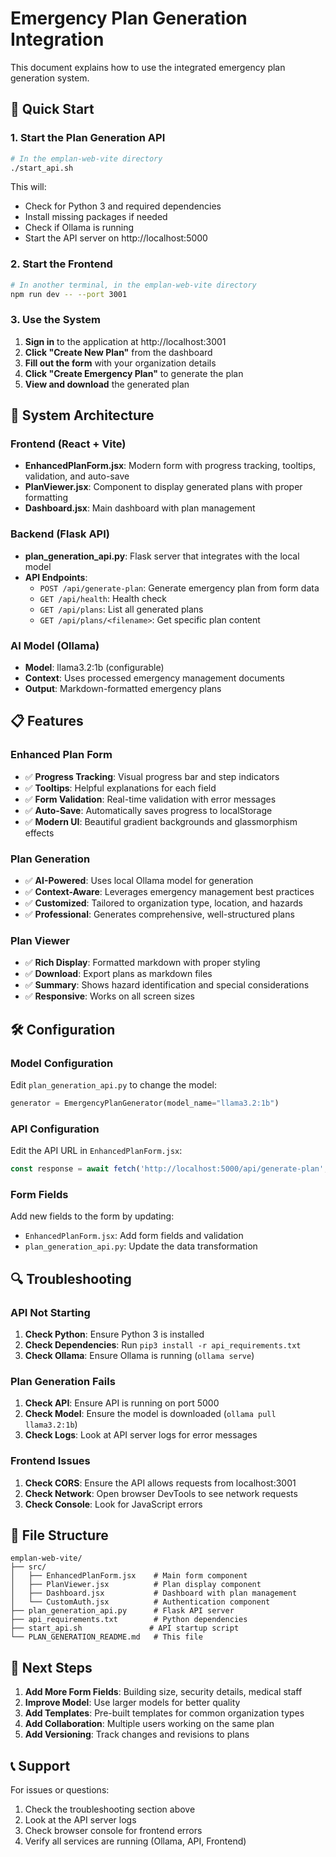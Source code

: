 # Emergency Plan Generation Integration

This document explains how to use the integrated emergency plan generation system.

## 🚀 Quick Start

### 1. Start the Plan Generation API

```bash
# In the emplan-web-vite directory
./start_api.sh
```

This will:
- Check for Python 3 and required dependencies
- Install missing packages if needed
- Check if Ollama is running
- Start the API server on http://localhost:5000

### 2. Start the Frontend

```bash
# In another terminal, in the emplan-web-vite directory
npm run dev -- --port 3001
```

### 3. Use the System

1. **Sign in** to the application at http://localhost:3001
2. **Click "Create New Plan"** from the dashboard
3. **Fill out the form** with your organization details
4. **Click "Create Emergency Plan"** to generate the plan
5. **View and download** the generated plan

## 🔧 System Architecture

### Frontend (React + Vite)
- **EnhancedPlanForm.jsx**: Modern form with progress tracking, tooltips, validation, and auto-save
- **PlanViewer.jsx**: Component to display generated plans with proper formatting
- **Dashboard.jsx**: Main dashboard with plan management

### Backend (Flask API)
- **plan_generation_api.py**: Flask server that integrates with the local model
- **API Endpoints**:
  - `POST /api/generate-plan`: Generate emergency plan from form data
  - `GET /api/health`: Health check
  - `GET /api/plans`: List all generated plans
  - `GET /api/plans/<filename>`: Get specific plan content

### AI Model (Ollama)
- **Model**: llama3.2:1b (configurable)
- **Context**: Uses processed emergency management documents
- **Output**: Markdown-formatted emergency plans

## 📋 Features

### Enhanced Plan Form
- ✅ **Progress Tracking**: Visual progress bar and step indicators
- ✅ **Tooltips**: Helpful explanations for each field
- ✅ **Form Validation**: Real-time validation with error messages
- ✅ **Auto-Save**: Automatically saves progress to localStorage
- ✅ **Modern UI**: Beautiful gradient backgrounds and glassmorphism effects

### Plan Generation
- ✅ **AI-Powered**: Uses local Ollama model for generation
- ✅ **Context-Aware**: Leverages emergency management best practices
- ✅ **Customized**: Tailored to organization type, location, and hazards
- ✅ **Professional**: Generates comprehensive, well-structured plans

### Plan Viewer
- ✅ **Rich Display**: Formatted markdown with proper styling
- ✅ **Download**: Export plans as markdown files
- ✅ **Summary**: Shows hazard identification and special considerations
- ✅ **Responsive**: Works on all screen sizes

## 🛠️ Configuration

### Model Configuration
Edit `plan_generation_api.py` to change the model:
```python
generator = EmergencyPlanGenerator(model_name="llama3.2:1b")
```

### API Configuration
Edit the API URL in `EnhancedPlanForm.jsx`:
```javascript
const response = await fetch('http://localhost:5000/api/generate-plan', {
```

### Form Fields
Add new fields to the form by updating:
- `EnhancedPlanForm.jsx`: Add form fields and validation
- `plan_generation_api.py`: Update the data transformation

## 🔍 Troubleshooting

### API Not Starting
1. **Check Python**: Ensure Python 3 is installed
2. **Check Dependencies**: Run `pip3 install -r api_requirements.txt`
3. **Check Ollama**: Ensure Ollama is running (`ollama serve`)

### Plan Generation Fails
1. **Check API**: Ensure API is running on port 5000
2. **Check Model**: Ensure the model is downloaded (`ollama pull llama3.2:1b`)
3. **Check Logs**: Look at API server logs for error messages

### Frontend Issues
1. **Check CORS**: Ensure the API allows requests from localhost:3001
2. **Check Network**: Open browser DevTools to see network requests
3. **Check Console**: Look for JavaScript errors

## 📁 File Structure

```
emplan-web-vite/
├── src/
│   ├── EnhancedPlanForm.jsx    # Main form component
│   ├── PlanViewer.jsx          # Plan display component
│   ├── Dashboard.jsx           # Dashboard with plan management
│   └── CustomAuth.jsx          # Authentication component
├── plan_generation_api.py      # Flask API server
├── api_requirements.txt        # Python dependencies
├── start_api.sh               # API startup script
└── PLAN_GENERATION_README.md   # This file
```

## 🎯 Next Steps

1. **Add More Form Fields**: Building size, security details, medical staff
2. **Improve Model**: Use larger models for better quality
3. **Add Templates**: Pre-built templates for common organization types
4. **Add Collaboration**: Multiple users working on the same plan
5. **Add Versioning**: Track changes and revisions to plans

## 📞 Support

For issues or questions:
1. Check the troubleshooting section above
2. Look at the API server logs
3. Check browser console for frontend errors
4. Verify all services are running (Ollama, API, Frontend) 